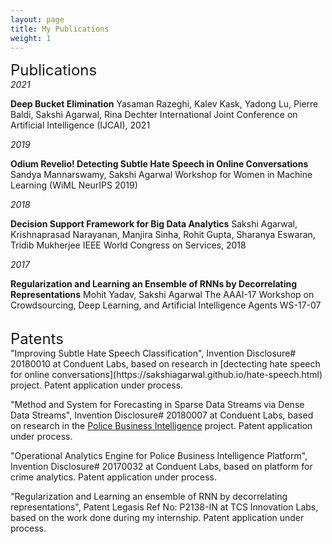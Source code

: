 ```yaml
---
layout: page
title: My Publications
weight: 1
---
```


<font size="+2">
Publications
</font>

<br>
<i>2021</i>

<strong>Deep Bucket Elimination</strong>
Yasaman Razeghi, Kalev Kask, Yadong Lu, Pierre Baldi, Sakshi Agarwal, Rina Dechter 
International Joint Conference on Artificial Intelligence (IJCAI), 2021 

<i>2019</i>

<strong>Odium Revelio! Detecting Subtle Hate Speech in Online Conversations </strong> 
Sandya Mannarswamy, Sakshi Agarwal
Workshop for Women in Machine Learning (WiML NeurIPS 2019)

<i>2018</i>

<strong> Decision Support Framework for Big Data Analytics</strong>
Sakshi Agarwal, Krishnaprasad Narayanan, Manjira Sinha, Rohit Gupta, Sharanya Eswaran, Tridib Mukherjee
IEEE World Congress on Services, 2018 
  
<i>2017</i>

<strong> Regularization and Learning an Ensemble of RNNs by Decorrelating Representations</strong>
Mohit Yadav, Sakshi Agarwal
The AAAI-17 Workshop on Crowdsourcing, Deep Learning, and Artificial Intelligence Agents WS-17-07

<br>
<font size="+2">
Patents
</font>

<br>
"Improving Subtle Hate Speech Classification", Invention Disclosure# 20180010 at Conduent Labs, based on research in [dectecting hate speech for online conversations](https://sakshiagarwal.github.io/hate-speech.html) project. Patent application under process.

"Method and System for Forecasting in Sparse Data Streams via Dense Data Streams", Invention Disclosure# 20180007 at Conduent Labs, based on research in the [Police Business Intelligence](https://sakshiagarwal.github.io/pbi.html) project. Patent application under process.

"Operational Analytics Engine for Police Business Intelligence Platform", Invention Disclosure# 20170032 at Conduent Labs, based on platform for crime analytics. Patent application under process.

"Regularization and Learning an ensemble of RNN by decorrelating representations", Patent Legasis Ref No: P2138-IN at TCS Innovation Labs, based on the work done during my internship. Patent application under process.
